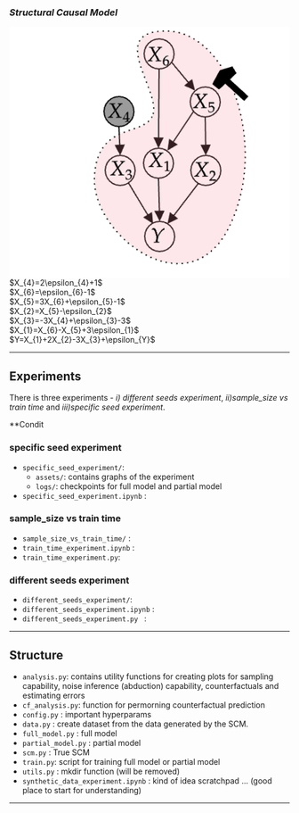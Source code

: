 ### *Structural Causal Model*
<img align="right" src="causal_graph.png" alt="causal_graph" width="2000"/>
$X_{4}=2\epsilon_{4}+1$
<br>
$X_{6}=\epsilon_{6}-1$
<br>
$X_{5}=3X_{6}+\epsilon_{5}-1$
<br>
$X_{2}=X_{5}-\epsilon_{2}$
<br>
$X_{3}=-3X_{4}+\epsilon_{3}-3$
<br>
$X_{1}=X_{6}-X_{5}+3\epsilon_{1}$
<br>
$Y=X_{1}+2X_{2}-3X_{3}+\epsilon_{Y}$


---

## Experiments

There is three experiments - *i) different seeds experiment*, *ii)sample_size vs train time* and *iii)specific seed experiment*.

**Condit

### specific seed experiment
- `specific_seed_experiment/`:  
    - `assets/`: contains graphs of the experiment
    - `logs/`: checkpoints for full model and partial model
- `specific_seed_experiment.ipynb` :



### sample_size vs train time
- `sample_size_vs_train_time/` :
- `train_time_experiment.ipynb` :
- `train_time_experiment.py`:


### different seeds experiment
- `different_seeds_experiment/`:
- `different_seeds_experiment.ipynb` :
- `different_seeds_experiment.py ` :


---

## Structure
- `analysis.py`: contains utility functions for creating plots for sampling capability, noise inference (abduction) capability, counterfactuals and estimating errors 
- `cf_analysis.py`: function for permorning counterfactual prediction
-  `config.py` : important hyperparams
- `data.py` : create dataset from the data generated by the SCM.
- `full_model.py` : full model
- `partial_model.py` : partial model
- `scm.py` : True SCM
- `train.py`: script for training full model or partial model
- `utils.py` :  mkdir function (will be removed)
 - `synthetic_data_experiment.ipynb` : kind of idea scratchpad ... (good place to start for understanding)


---
